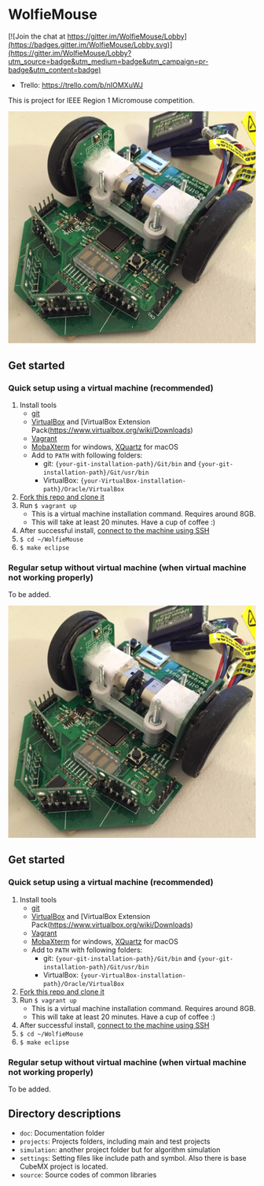 # WolfieMouse
[![Join the chat at https://gitter.im/WolfieMouse/Lobby](https://badges.gitter.im/WolfieMouse/Lobby.svg)](https://gitter.im/WolfieMouse/Lobby?utm_source=badge&utm_medium=badge&utm_campaign=pr-badge&utm_content=badge)

* Trello: <https://trello.com/b/nIOMXuWJ>

This is project for IEEE Region 1 Micromouse competition.

![micromouse](doc/images/micromouse_old.jpg)

## Get started

### Quick setup using a virtual machine (recommended)

1. Install tools
    * [git](https://git-scm.com/downloads)
    * [VirtualBox](https://www.virtualbox.org/wiki/Downloads) and [VirtualBox Extension Pack(https://www.virtualbox.org/wiki/Downloads)
    * [Vagrant](https://www.vagrantup.com/)
    * [MobaXterm](http://mobaxterm.mobatek.net/) for windows, [XQuartz](https://www.xquartz.org/) for macOS
    * Add to `PATH` with following folders:
        * git: `{your-git-installation-path}/Git/bin` and `{your-git-installation-path}/Git/usr/bin`
        * VirtualBox: `{your-VirtualBox-installation-path}/Oracle/VirtualBox`
2. [Fork this repo and clone it](doc/Github_HOWTO.md#Set-up-your-repository)
3. Run `$ vagrant up`
    * This is a virtual machine installation command. Requires around 8GB.
    * This will take at least 20 minutes. Have a cup of coffee :)
4. After successful install, [connect to the machine using SSH](doc/SSH_HOWTO.md)
5. `$ cd ~/WolfieMouse`
6. `$ make eclipse`

### Regular setup without virtual machine (when virtual machine not working properly)

To be added.

![micromouse](doc/images/micromouse_old.jpg)

## Get started

### Quick setup using a virtual machine (recommended)

1. Install tools
    * [git](https://git-scm.com/downloads)
    * [VirtualBox](https://www.virtualbox.org/wiki/Downloads) and [VirtualBox Extension Pack(https://www.virtualbox.org/wiki/Downloads)
    * [Vagrant](https://www.vagrantup.com/)
    * [MobaXterm](http://mobaxterm.mobatek.net/) for windows, [XQuartz](https://www.xquartz.org/) for macOS
    * Add to `PATH` with following folders:
        * git: `{your-git-installation-path}/Git/bin` and `{your-git-installation-path}/Git/usr/bin`
        * VirtualBox: `{your-VirtualBox-installation-path}/Oracle/VirtualBox`
2. [Fork this repo and clone it](doc/Github_HOWTO.md#Set-up-your-repository)
3. Run `$ vagrant up`
    * This is a virtual machine installation command. Requires around 8GB.
    * This will take at least 20 minutes. Have a cup of coffee :)
4. After successful install, [connect to the machine using SSH](doc/SSH_HOWTO.md)
5. `$ cd ~/WolfieMouse`
6. `$ make eclipse`

### Regular setup without virtual machine (when virtual machine not working properly)

To be added.

## Directory descriptions

* `doc`: Documentation folder
* `projects`: Projects folders, including main and test projects
* `simulation`: another project folder but for algorithm simulation
* `settings`: Setting files like include path and symbol. Also there is base CubeMX project is located.
* `source`: Source codes of common libraries

